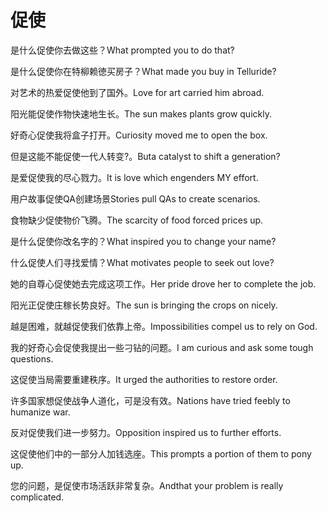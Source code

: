 # 促使

<p><span class="chinese">是什么促使你去做这些？</span><span class="english">What prompted you to do that?</span></p>

<p><span class="chinese">是什么促使你在特柳赖徳买房子？</span><span class="english">What made you buy in Telluride?</span></p>

<p><span class="chinese">对艺术的热爱促使他到了国外。</span><span class="english">Love for art carried him abroad.</span></p>

<p><span class="chinese">阳光能促使作物快速地生长。</span><span class="english">The sun makes plants grow quickly.</span></p>

<p><span class="chinese">好奇心促使我将盒子打开。</span><span class="english">Curiosity moved me to open the box.</span></p>

<p><span class="chinese">但是这能不能促使一代人转变?。</span><span class="english">Buta catalyst to shift a generation?</span></p>

<p><span class="chinese">是爱促使我的尽心戮力。</span><span class="english">It is love which engenders MY effort.</span></p>

<p><span class="chinese">用户故事促使QA创建场景</span><span class="english">Stories pull QAs to create scenarios.</span></p>

<p><span class="chinese">食物缺少促使物价飞腾。</span><span class="english">The scarcity of food forced prices up.</span></p>

<p><span class="chinese">是什么促使你改名字的？</span><span class="english">What inspired you to change your name?</span></p>

<p><span class="chinese">什么促使人们寻找爱情？</span><span class="english">What motivates people to seek out love?</span></p>

<p><span class="chinese">她的自尊心促使她去完成这项工作。</span><span class="english">Her pride drove her to complete the job.</span></p>

<p><span class="chinese">阳光正促使庄稼长势良好。</span><span class="english">The sun is bringing the crops on nicely.</span></p>

<p><span class="chinese">越是困难，就越促使我们依靠上帝。</span><span class="english">Impossibilities compel us to rely on God.</span></p>

<p><span class="chinese">我的好奇心会促使我提出一些刁钻的问题。</span><span class="english">I am curious and ask some tough questions.</span></p>

<p><span class="chinese">这促使当局需要重建秩序。</span><span class="english">It urged the authorities to restore order.</span></p>

<p><span class="chinese">许多国家想促使战争人道化，可是没有效。</span><span class="english">Nations have tried feebly to humanize war.</span></p>

<p><span class="chinese">反对促使我们进一步努力。</span><span class="english">Opposition inspired us to further efforts.</span></p>

<p><span class="chinese">这促使他们中的一部分人加钱选座。</span><span class="english">This prompts a portion of them to pony up.</span></p>

<p><span class="chinese">您的问题，是促使市场活跃非常复杂。</span><span class="english">Andthat your problem is really complicated.</span></p>

